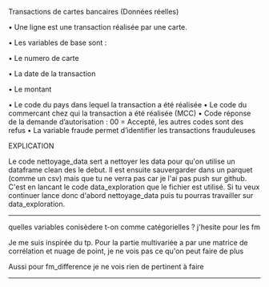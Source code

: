 Transactions de cartes bancaires (Données réelles)

• Une ligne est une transaction réalisée par une carte.

• Les variables de base sont :

• Le numero de carte

• La date de la transaction

• Le montant

• Le code du pays dans lequel la transaction a été réalisée
• Le code du commercant chez qui la transaction a été réalisée (MCC)
• Code réponse de la demande d’autorisation : 00 = Accepté, les autres codes sont des refus
• La variable fraude permet d’identifier les transactions frauduleuses



EXPLICATION

Le code nettoyage_data sert a nettoyer les data pour qu'on utilise un dataframe clean des le debut. Il est ensuite sauvergarder dans un parquet (comme un csv) mais que tu ne verra pas car je l'ai pas push sur github. C'est en lancant le code data_exploration que le fichier est utilisé. Si tu veux continuer lance donc d'abord nettoyage_data puis tu pourras travailler sur data_exploration.

____

quelles variables conisèdere t-on comme catégorielles ? j'hesite pour les fm 

Je me suis inspirée du tp. Pour la partie multivariée a par une matrice de corrélation et nuage de point, je ne vois pas ce qu'on peut faire de plus 

Aussi pour fm_difference je ne vois rien de pertinent à faire

_____

